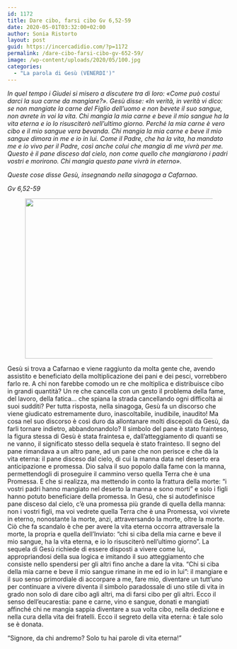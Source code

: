 ```yaml
---
id: 1172
title: Dare cibo, farsi cibo Gv 6,52-59
date: 2020-05-01T03:32:00+02:00
author: Sonia Ristorto
layout: post
guid: https://incercadidio.com/?p=1172
permalink: /dare-cibo-farsi-cibo-gv-652-59/
image: /wp-content/uploads/2020/05/100.jpg
categories:
  - "La parola di Gesù (VENERDI')"
---
```

_In quel tempo i Giudei si misero a discutere tra di loro: «Come può costui darci la sua carne da mangiare?». Gesù disse: «In verità, in verità vi dico: se non mangiate la carne del Figlio dell&#8217;uomo e non bevete il suo sangue, non avrete in voi la vita. Chi mangia la mia carne e beve il mio sangue ha la vita eterna e io lo risusciterò nell&#8217;ultimo giorno. Perché la mia carne è vero cibo e il mio sangue vera bevanda. Chi mangia la mia carne e beve il mio sangue dimora in me e io in lui. Come il Padre, che ha la vita, ha mandato me e io vivo per il Padre, così anche colui che mangia di me vivrà per me. Questo è il pane disceso dal cielo, non come quello che mangiarono i padri vostri e morirono. Chi mangia questo pane vivrà in eterno»._

_Queste cose disse Gesù, insegnando nella sinagoga a Cafarnao._

<p class="has-text-align-right">
  <em>Gv 6,52-59</em>
</p><figure class="wp-block-image size-large is-resized">

<img src="https://incercadidio.com/wp-content/uploads/2020/05/101.jpg" alt="" class="wp-image-1173" width="654" height="362" srcset="https://incercadidio.com/wp-content/uploads/2020/05/101.jpg 401w, https://incercadidio.com/wp-content/uploads/2020/05/101-300x166.jpg 300w" sizes="(max-width: 654px) 100vw, 654px" /> </figure> 

Gesù si trova a Cafarnao e viene raggiunto da molta gente che, avendo assistito e beneficiato della moltiplicazione dei pani e dei pesci, vorrebbero farlo re. A chi non farebbe comodo un re che moltiplica e distribuisce cibo in grandi quantità? Un re che cancella con un gesto il problema della fame, del lavoro, della fatica… che spiana la strada cancellando ogni difficoltà ai suoi sudditi? Per tutta risposta, nella sinagoga, Gesù fa un discorso che viene giudicato estremamente duro, inascoltabile, inudibile, inaudito! Ma cosa nel suo discorso è così duro da allontanare molti discepoli da Gesù, da farli tornare indietro, abbandonandolo? Il simbolo del pane è stato frainteso, la figura stessa di Gesù è stata fraintesa e, dall’atteggiamento di quanti se ne vanno, il significato stesso della sequela è stato frainteso. Il segno del pane rimandava a un altro pane, ad un pane che non perisce e che dà la vita eterna: il pane disceso dal cielo, di cui la manna data nel deserto era anticipazione e promessa. Dio salva il suo popolo dalla fame con la manna, permettendogli di proseguire il cammino verso quella Terra che è una Promessa. E che si realizza, ma mettendo in conto la frattura della morte: “i vostri padri hanno mangiato nel deserto la manna e sono morti” e solo i figli hanno potuto beneficiare della promessa. In Gesù, che si autodefinisce pane disceso dal cielo, c’è una promessa più grande di quella della manna: non i vostri figli, ma voi vedrete quella Terra che è una Promessa, voi vivrete in eterno, nonostante la morte, anzi, attraversando la morte, oltre la morte. Ciò che fa scandalo è che per avere la vita eterna occorra attraversale la morte, la propria e quella dell’Inviato: “chi si ciba della mia carne e beve il mio sangue, ha la vita eterna, e io lo risusciterò nell’ultimo giorno”. La sequela di Gesù richiede di essere disposti a vivere come lui, appropriandosi della sua logica e imitando il suo atteggiamento che consiste nello spendersi per gli altri fino anche a dare la vita. “Chi si ciba della mia carne e beve il mio sangue rimane in me ed io in lui”: il mangiare e il suo senso primordiale di accorpare a me, fare mio, diventare un tutt’uno per continuare a vivere diventa il simbolo paradossale di uno stile di vita in grado non solo di dare cibo agli altri, ma di farsi cibo per gli altri. Ecco il senso dell’eucarestia: pane e carne, vino e sangue, donati e mangiati affinché chi ne mangia sappia diventare a sua volta cibo, nella dedizione e nella cura della vita dei fratelli. Ecco il segreto della vita eterna: è tale solo se è donata.

“Signore, da chi andremo? Solo tu hai parole di vita eterna!”